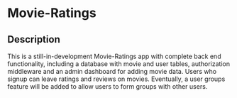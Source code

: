 # Movie-Ratings

## Description
This is a still-in-development Movie-Ratings app with complete back end functionality, including a database with movie and user tables, authorization middleware and an admin dashboard for adding movie data. Users who signup can leave ratings and reviews on movies. Eventually, a user groups feature will be added to allow users to form groups with other users. 
